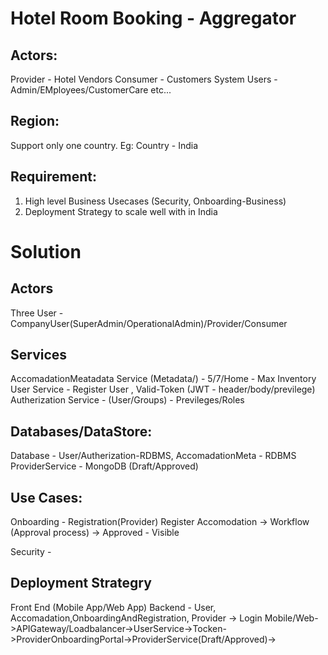 # Hotel Room Booking - Aggregator

## Actors:
  Provider - Hotel Vendors
  Consumer - Customers
  System Users - Admin/EMployees/CustomerCare etc... 

## Region:
  Support only one country. Eg: Country - India

## Requirement:
  1. High level Business Usecases (Security, Onboarding-Business)
  2. Deployment Strategy to scale well with in India



# Solution

## Actors
Three User - CompanyUser(SuperAdmin/OperationalAdmin)/Provider/Consumer

## Services
AccomadationMeatadata Service (Metadata/) - 5/7/Home - Max Inventory 
User Service  - Register User , Valid-Token (JWT - header/body/previlege)
Autherization Service  -  (User/Groups) - Previleges/Roles

## Databases/DataStore:
Database - User/Autherization-RDBMS, 
           AccomadationMeta - RDBMS
           ProviderService - MongoDB (Draft/Approved) 

## Use Cases:
  Onboarding - Registration(Provider) 
               Register Accomodation  -> Workflow (Approval process) -> Approved - Visible 
             
  Security -         

## Deployment Strategry
  Front End (Mobile App/Web App)
  Backend  - User, Accomadation,OnboardingAndRegistration, 
  Provider -> Login Mobile/Web->APIGateway/Loadbalancer->UserService->Tocken->ProviderOnboardingPortal->ProviderService(Draft/Approved)->
           

